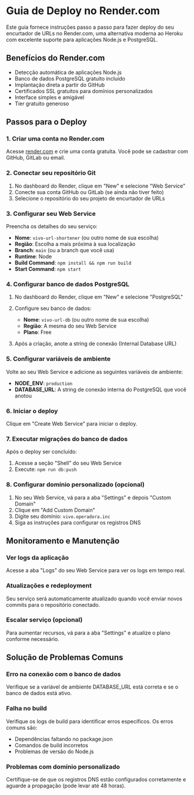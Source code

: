 # Guia de Deploy no Render.com

Este guia fornece instruções passo a passo para fazer deploy do seu encurtador de URLs no Render.com, uma alternativa moderna ao Heroku com excelente suporte para aplicações Node.js e PostgreSQL.

## Benefícios do Render.com

- Detecção automática de aplicações Node.js
- Banco de dados PostgreSQL gratuito incluído
- Implantação direta a partir do GitHub
- Certificados SSL gratuitos para domínios personalizados
- Interface simples e amigável
- Tier gratuito generoso

## Passos para o Deploy

### 1. Criar uma conta no Render.com

Acesse [render.com](https://render.com) e crie uma conta gratuita. Você pode se cadastrar com GitHub, GitLab ou email.

### 2. Conectar seu repositório Git

1. No dashboard do Render, clique em "New" e selecione "Web Service"
2. Conecte sua conta GitHub ou GitLab (se ainda não tiver feito)
3. Selecione o repositório do seu projeto de encurtador de URLs

### 3. Configurar seu Web Service

Preencha os detalhes do seu serviço:

- **Nome**: `vivo-url-shortener` (ou outro nome de sua escolha)
- **Região**: Escolha a mais próxima à sua localização
- **Branch**: `main` (ou a branch que você usa)
- **Runtime**: Node
- **Build Command**: `npm install && npm run build`
- **Start Command**: `npm start`

### 4. Configurar banco de dados PostgreSQL

1. No dashboard do Render, clique em "New" e selecione "PostgreSQL"
2. Configure seu banco de dados:
   - **Nome**: `vivo-url-db` (ou outro nome de sua escolha)
   - **Região**: A mesma do seu Web Service
   - **Plano**: Free

3. Após a criação, anote a string de conexão (Internal Database URL)

### 5. Configurar variáveis de ambiente

Volte ao seu Web Service e adicione as seguintes variáveis de ambiente:

- **NODE_ENV**: `production`
- **DATABASE_URL**: A string de conexão interna do PostgreSQL que você anotou

### 6. Iniciar o deploy

Clique em "Create Web Service" para iniciar o deploy.

### 7. Executar migrações do banco de dados

Após o deploy ser concluído:

1. Acesse a seção "Shell" do seu Web Service
2. Execute: `npm run db:push`

### 8. Configurar domínio personalizado (opcional)

1. No seu Web Service, vá para a aba "Settings" e depois "Custom Domain"
2. Clique em "Add Custom Domain"
3. Digite seu domínio: `vivo.operadora.inc`
4. Siga as instruções para configurar os registros DNS

## Monitoramento e Manutenção

### Ver logs da aplicação

Acesse a aba "Logs" do seu Web Service para ver os logs em tempo real.

### Atualizações e redeployment

Seu serviço será automaticamente atualizado quando você enviar novos commits para o repositório conectado.

### Escalar serviço (opcional)

Para aumentar recursos, vá para a aba "Settings" e atualize o plano conforme necessário.

## Solução de Problemas Comuns

### Erro na conexão com o banco de dados

Verifique se a variável de ambiente DATABASE_URL está correta e se o banco de dados está ativo.

### Falha no build

Verifique os logs de build para identificar erros específicos. Os erros comuns são:
- Dependências faltando no package.json
- Comandos de build incorretos
- Problemas de versão do Node.js

### Problemas com domínio personalizado

Certifique-se de que os registros DNS estão configurados corretamente e aguarde a propagação (pode levar até 48 horas).